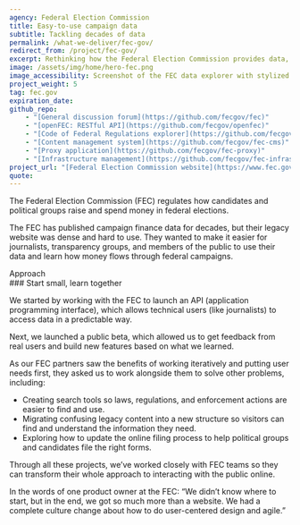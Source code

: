 ```yaml
---
agency: Federal Election Commission
title: Easy-to-use campaign data
subtitle: Tackling decades of data
permalink: /what-we-deliver/fec-gov/
redirect_from: /project/fec-gov/
excerpt: Rethinking how the Federal Election Commission provides data, instructions, and legal resources to the public.
image: /assets/img/home/hero-fec.png
image_accessibility: Screenshot of the FEC data explorer with stylized magnifying glass.
project_weight: 5
tag: fec.gov
expiration_date:
github_repo:
    - "[General discussion forum](https://github.com/fecgov/fec)"
    - "[openFEC: RESTful API](https://github.com/fecgov/openfec)"
    - "[Code of Federal Regulations explorer](https://github.com/fecgov/fec-eregs)"
    - "[Content management system](https://github.com/fecgov/fec-cms)"
    - "[Proxy application](https://github.com/fecgov/fec-proxy)"
    - "[Infrastructure management](https://github.com/fecgov/fec-infrastructure)"
project_url: "[Federal Election Commission website](https://www.fec.gov/)"
quote:
---
```


The Federal Election Commission (FEC) regulates how candidates and political groups raise and spend money in federal elections.

The FEC has published campaign finance data for decades, but their legacy website was dense and hard to use. They wanted to make it easier for journalists, transparency groups, and members of the public to use their data and learn how money flows through federal campaigns.

<div class="small-caps">Approach</div>
### Start small, learn together

We started by working with the FEC to launch an API (application programming interface), which allows technical users (like journalists) to access data in a predictable way.

Next, we launched a public beta, which allowed us to get feedback from real users and build new features based on what we learned.

As our FEC partners saw the benefits of working iteratively and putting user needs first, they asked us to work alongside them to solve other problems, including:

- Creating search tools so laws, regulations, and enforcement actions are easier to find and use.
- Migrating confusing legacy content into a new structure so visitors can find and understand the information they need.
- Exploring how to update the online filing process to help political groups and candidates file the right forms.

Through all these projects, we’ve worked closely with FEC teams so they can transform their whole approach to interacting with the public online.

In the words of one product owner at the FEC: “We didn’t know where to start, but in the end, we got so much more than a website. We had a complete culture change about how to do user-centered design and agile.”
